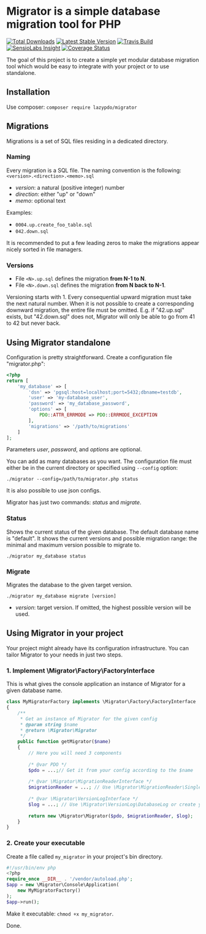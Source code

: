 # Migrator is a simple database migration tool for PHP
[![Total Downloads](https://img.shields.io/packagist/dt/lazypdo/migrator.svg)](https://packagist.org/packages/lazypdo/migrator)
[![Latest Stable Version](https://img.shields.io/packagist/v/lazypdo/migrator.svg)](https://packagist.org/packages/lazypdo/migrator)
[![Travis Build](https://travis-ci.org/lazypdo/migrator.svg?branch=master)](https://travis-ci.org/lazypdo/migrator)
[![SensioLabs Insight](https://img.shields.io/sensiolabs/i/c44976d6-9726-4aae-a423-865211cbc5b2.svg)](https://insight.sensiolabs.com/projects/c44976d6-9726-4aae-a423-865211cbc5b2)
[![Coverage Status](https://coveralls.io/repos/github/lazypdo/migrator/badge.svg?branch=master)](https://coveralls.io/github/lazypdo/migrator?branch=master)

The goal of this project is to create a simple yet modular database migration tool 
which would be easy to integrate with your project or to use standalone.

## Installation
Use composer: `composer require lazypdo/migrator`

## Migrations
Migrations is a set of SQL files residing in a dedicated directory.

### Naming
Every migration is a SQL file. The naming convention is the following:
`<version>.<direction>.<memo>.sql`

- _version_: a natural (positive integer) number
- _direction_: either "up" or "down"
- _memo_: optional text

Examples:
- `0004.up.create_foo_table.sql`
- `042.down.sql`

It is recommended to put a few leading zeros to make the migrations appear nicely sorted in file managers.

### Versions
* File `<N>.up.sql` defines the migration **from N-1 to N**. 
* File `<N>.down.sql` defines the migration **from N back to N-1**.

Versioning starts with 1. Every consequential upward migration must take the next natural number. 
When it is not possible to create a corresponding downward migration, the entire file must be omitted. 
E.g. if "42.up.sql" exists, but "42.down.sql" does not, Migrator will only be able to go from 41 to 42 but never back.

## Using Migrator standalone

Configuration is pretty straightforward. 
Create a configuration file "migrator.php":

```php
<?php
return [
    'my_database' => [
        'dsn' => 'pgsql:host=localhost;port=5432;dbname=testdb',
        'user' => 'my-database_user',
        'password' => 'my_database_password',
        'options' => [
            PDO::ATTR_ERRMODE => PDO::ERRMODE_EXCEPTION
        ],
        'migrations' => '/path/to/migrations'
    ]
];
```

Parameters _user_, _password_, and _options_ are optional.

You can add as many databases as you want. The configuration file must
either be in the current directory or specified using `--config` option:

`./migrator --config=/path/to/migrator.php status`

It is also possible to use json configs.

Migrator has just two commands: _status_ and _migrate_.

### Status
Shows the current status of the given database. The default database
name is "default". It shows the current versions and possible migration
range: the minimal and maximum version possible to migrate to.

`./migrator my_database status`

### Migrate
Migrates the database to the given target version.

`./migrator my_database migrate [version]`

* _version_: target version. If omitted, the highest possible version will be used.

## Using Migrator in your project
Your project might already have its configuration infrastructure.
You can tailor Migrator to your needs in just two steps.

### 1. Implement \Migrator\Factory\FactoryInterface
This is what gives the console application an instance of Migrator for
a given database name.

```php
class MyMigratorFactory implements \Migrator\Factory\FactoryInterface
{
    /**
     * Get an instance of Migrator for the given config
     * @param string $name
     * @return \Migrator\Migrator
     */
    public function getMigrator($name)
    {
        // Here you will need 3 components
        
        /* @var PDO */
        $pdo = ...;// Get it from your config according to the $name
        
        /* @var \Migrator\MigrationReaderInterface */
        $migrationReader = ...; // Use \Migrator\MigrationReader\SingleFolderCallbackMigrationReader or create your own
        
        /* @var \Migrator\VersionLogInterface */
        $log = ...; // Use \Migrator\VersionLog\DatabaseLog or create your own
        
        return new \Migrator\Migrator($pdo, $migrationReader, $log);
    }
}
```

### 2. Create your executable
Create a file called `my_migrator` in your project's bin directory.

```php
#!/usr/bin/env php
<?php
require_once __DIR__ . '/vendor/autoload.php';
$app = new \Migrator\Console\Application(
    new MyMigratorFactory()
);
$app->run();
```

Make it executable: `chmod +x my_migrator`.

Done.

